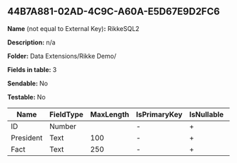 ## 44B7A881-02AD-4C9C-A60A-E5D67E9D2FC6

**Name** (not equal to External Key)**:** RikkeSQL2

**Description:** n/a

**Folder:** Data Extensions/Rikke Demo/

**Fields in table:** 3

**Sendable:** No

**Testable:** No

| Name | FieldType | MaxLength | IsPrimaryKey | IsNullable | DefaultValue |
| --- | --- | --- | --- | --- | --- |
| ID | Number |  | - | + |  |
| President | Text | 100 | - | + |  |
| Fact | Text | 250 | - | + |  |
